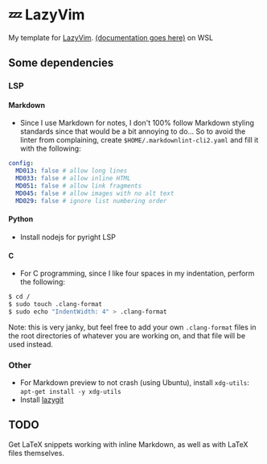 # 💤 LazyVim

My template for [LazyVim](https://github.com/LazyVim/LazyVim). [(documentation goes here)](https://lazyvim.github.io/installation) on WSL

## Some dependencies

### LSP

#### Markdown

- Since I use Markdown for notes, I don't 100% follow Markdown styling standards since that would be a bit annoying to do... So to avoid the linter from complaining, create `$HOME/.markdownlint-cli2.yaml` and fill it with the following:

```yaml
config:
  MD013: false # allow long lines
  MD033: false # allow inline HTML
  MD051: false # allow link fragments
  MD045: false # allow images with no alt text
  MD029: false # ignore list numbering order
```

#### Python

- Install nodejs for pyright LSP

#### C

- For C programming, since I like four spaces in my indentation, perform the following:

```bash
$ cd /
$ sudo touch .clang-format
$ sudo echo "IndentWidth: 4" > .clang-format
```

Note: this is very janky, but feel free to add your own `.clang-format` files in the root directories
of whatever you are working on, and that file will be used instead.

### Other

- For Markdown preview to not crash (using Ubuntu), install `xdg-utils`: `apt-get install -y xdg-utils`
- Install [lazygit](https://github.com/jesseduffield/lazygit#ubuntu)

## TODO

Get LaTeX snippets working with inline Markdown, as well as with LaTeX files themselves.
